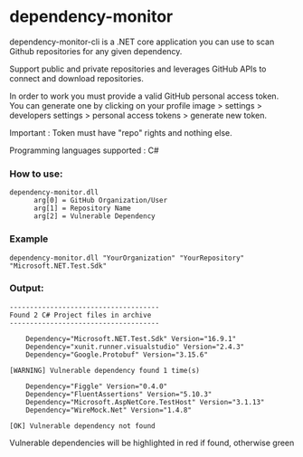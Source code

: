 # dependency-monitor
dependency-monitor-cli is a .NET core application you can use to scan Github repositories for any given dependency.

Support public and private repositories and leverages GitHub APIs to connect and download repositories.

In order to work you must provide a valid GitHub personal access token. 
You can generate one by clicking on your profile image > settings > developers settings > personal access tokens > generate new token.

Important : Token must have "repo" rights and nothing else.

Programming languages supported : C# 

### How to use:

```
dependency-monitor.dll 
      arg[0] = GitHub Organization/User
      arg[1] = Repository Name
      arg[2] = Vulnerable Dependency
```
### Example

```
dependency-monitor.dll "YourOrganization" "YourRepository" "Microsoft.NET.Test.Sdk" 
```

### Output:

```
-------------------------------------
Found 2 C# Project files in archive
-------------------------------------

    Dependency="Microsoft.NET.Test.Sdk" Version="16.9.1" 
    Dependency="xunit.runner.visualstudio" Version="2.4.3" 
    Dependency="Google.Protobuf" Version="3.15.6" 
    
[WARNING] Vulnerable dependency found 1 time(s)

    Dependency="Figgle" Version="0.4.0" 
    Dependency="FluentAssertions" Version="5.10.3" 
    Dependency="Microsoft.AspNetCore.TestHost" Version="3.1.13" 
    Dependency="WireMock.Net" Version="1.4.8" 
    
[OK] Vulnerable dependency not found

```

Vulnerable dependencies will be highlighted in red if found, otherwise green
